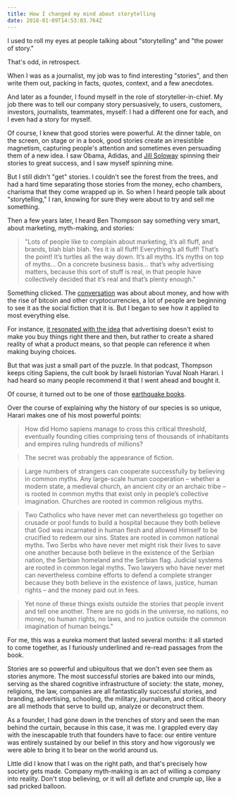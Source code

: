 ```yaml
---
title: How I changed my mind about storytelling
date: 2018-01-09T14:53:03.764Z
---
```

I used to roll my eyes at people talking about "storytelling" and "the power of story." 

That's odd, in retrospect. 

When I was as a journalist, my job was to find interesting "stories", and then write them out, packing in facts, quotes, context, and a few anecdotes.  

And later as a founder, I found myself in the role of storyteller-in-chief. My job there was to tell our company story persuasively, to users, customers, investors, journalists, teammates, myself: I had a different one for each, and I even had a story for myself. 

Of course, I knew that good stories were powerful. At the dinner table, on the screen, on stage or in a book, good stories create an irresistible magnetism, capturing people's attention and sometimes even persuading them of a new idea. I saw Obama, Adidas, and [Jill Soloway](https://www.newyorker.com/magazine/2015/12/14/dolls-and-feelings) spinning their stories to great success, and I saw myself spinning mine. 


But I still didn't "get" stories. I couldn't see the forest from the trees, and had a hard time separating those stories from the money, echo chambers, charisma that they come wrapped up in. So when I heard people talk about "storytelling," I ran, knowing for sure they were about to try and sell me something.  

Then a few years later, I heard Ben Thompson say something very smart, about marketing, myth-making, and stories:


>"Lots of people like to complain about marketing, it’s all fluff, and brands, blah blah blah. Yes it is all fluff! Everything’s all fluff! That’s the point! It’s turtles all the way down. It’s all myths. It’s myths on top of myths… On a concrete business basis... that’s why advertising matters, because this sort of stuff is real, in that people have collectively decided that it’s real and that’s plenty enough."

Something clicked. The [conversation](https://soundcloud.com/exponentfm/episode-116-blockchain-2#t=11m32s) was about about money, and how with the rise of bitcoin and other cryptocurrencies, a lot of people are beginning to see it as the social fiction that it is. But I began to see how it applied to most everything else. 

For instance, [it resonated with the idea](http://www.meltingasphalt.com/ads-dont-work-that-way/) that advertising doesn't exist to make you buy things right there and then, but rather to create a shared reality of what a product means, so that people can reference it when making buying choices. 

But that was just a small part of the puzzle. In that podcast, Thompson keeps citing Sapiens, the cult book by Israeli historian Yuval Noah Harari. I had heard so many people recommend it that I went ahead and bought it.

Of course, it turned out to be one of those [earthquake books](http://marginalrevolution.com/marginalrevolution/2007/11/view-quake-read.html).

Over the course of explaining why the history of our species is so unique, Harari makes one of his most powerful points:

>How did Homo sapiens manage to cross this critical threshold, eventually founding cities comprising tens of thousands of inhabitants and empires ruling hundreds of millions? 

>The secret was probably the appearance of fiction. 

>Large numbers of strangers can cooperate successfully by believing in common myths. Any large-scale human cooperation – whether a modern state, a medieval church, an ancient city or an archaic tribe – is rooted in common myths that exist only in people’s collective imagination. Churches are rooted in common religious myths. 

>Two Catholics who have never met can nevertheless go together on crusade or pool funds to build a hospital because they both believe that God was incarnated in human flesh and allowed Himself to be crucified to redeem our sins. States are rooted in common national myths. Two Serbs who have never met might risk their lives to save one another because both believe in the existence of the Serbian nation, the Serbian homeland and the Serbian flag. Judicial systems are rooted in common legal myths. Two lawyers who have never met can nevertheless combine efforts to defend a complete stranger because they both believe in the existence of laws, justice, human rights – and the money paid out in fees. 

>Yet none of these things exists outside the stories that people invent and tell one another. There are no gods in the universe, no nations, no money, no human rights, no laws, and no justice outside the common imagination of human beings."

For me, this was a eureka moment that lasted several months: it all started to come together, as I furiously underlined and re-read passages from the book. 

Stories are so powerful and ubiquitous that we don't even see them as stories anymore. The most successful stories are baked into our minds, serving as the shared cognitive infrastructure of society: the state, money, religions, the law, companies are all fantastically successful stories, and branding, advertising, schooling, the military, journalism, and critical theory are all methods that serve to build up, analyze or deconstruct them. 

As a founder, I had gone down in the trenches of story and seen the man behind the curtain, because in this case, it was me. I grappled every day with the inescapable truth that founders have to face: our entire venture was entirely sustained by our belief in this story and how vigorously we were able to bring it to bear on the world around us. 

Little did I know that I was on the right path, and that's precisely how society gets made. Company myth-making is an act of willing a company into reality. Don't stop believing, or it will all deflate and crumple up, like a sad pricked balloon.


